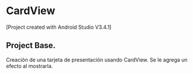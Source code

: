 # CardView

[Project created with Android Studio V3.4.1]

## Project Base.
Creación de una tarjeta de presentación usando CardView. Se le agrega un efecto al mostrarla.